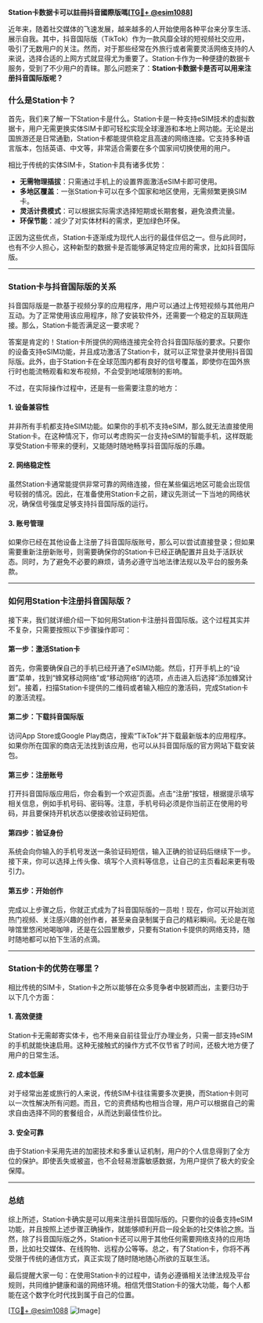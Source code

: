 **Station卡数据卡可以註冊抖音國際版嗎[[TG💪+ @esim1088](https://t.me/s/esim1088)]**

近年来，随着社交媒体的飞速发展，越来越多的人开始使用各种平台来分享生活、展示自我。其中，抖音国际版（TikTok）作为一款风靡全球的短视频社交应用，吸引了无数用户的关注。然而，对于那些经常在外旅行或者需要灵活网络支持的人来说，选择合适的上网方式就显得尤为重要了。Station卡作为一种便捷的数据卡服务，受到了不少用户的青睐。那么问题来了：**Station卡数据卡是否可以用来注册抖音国际版呢？**

### 什么是Station卡？

首先，我们来了解一下Station卡是什么。Station卡是一种支持eSIM技术的虚拟数据卡，用户无需更换实体SIM卡即可轻松实现全球漫游和本地上网功能。无论是出国旅游还是日常通勤，Station卡都能提供稳定且高速的网络连接。它支持多种语言版本，包括英语、中文等，非常适合需要在多个国家间切换使用的用户。

相比于传统的实体SIM卡，Station卡具有诸多优势：
- **无需物理插拔**：只需通过手机上的设置界面激活eSIM卡即可使用。
- **多地区覆盖**：一张Station卡可以在多个国家和地区使用，无需频繁更换SIM卡。
- **灵活计费模式**：可以根据实际需求选择短期或长期套餐，避免浪费流量。
- **环保节能**：减少了对实体材料的需求，更加绿色环保。

正因为这些优点，Station卡逐渐成为现代人出行的最佳伴侣之一。但与此同时，也有不少人担心，这种新型的数据卡是否能够满足特定应用的需求，比如抖音国际版。

---

### Station卡与抖音国际版的关系

抖音国际版是一款基于视频分享的应用程序，用户可以通过上传短视频与其他用户互动。为了正常使用该应用程序，除了安装软件外，还需要一个稳定的互联网连接。那么，Station卡能否满足这一要求呢？

答案是肯定的！Station卡所提供的网络连接完全符合抖音国际版的要求。只要你的设备支持eSIM功能，并且成功激活了Station卡，就可以正常登录并使用抖音国际版。此外，由于Station卡在全球范围内都有良好的信号覆盖，即使你在国外旅行时也能流畅观看和发布视频，不会受到地域限制的影响。

不过，在实际操作过程中，还是有一些需要注意的地方：

#### 1. 设备兼容性
并非所有手机都支持eSIM功能。如果你的手机不支持eSIM，那么就无法直接使用Station卡。在这种情况下，你可以考虑购买一台支持eSIM的智能手机，这样既能享受Station卡带来的便利，又能随时随地畅享抖音国际版的乐趣。

#### 2. 网络稳定性
虽然Station卡通常能提供非常可靠的网络连接，但在某些偏远地区可能会出现信号较弱的情况。因此，在准备使用Station卡之前，建议先测试一下当地的网络状况，确保信号强度足够支持抖音国际版的运行。

#### 3. 账号管理
如果你已经在其他设备上注册了抖音国际版账号，那么可以尝试直接登录；但如果需要重新注册新账号，则需要确保你的Station卡已经正确配置并且处于活跃状态。同时，为了避免不必要的麻烦，请务必遵守当地法律法规以及平台的服务条款。

---

### 如何用Station卡注册抖音国际版？

接下来，我们就详细介绍一下如何用Station卡注册抖音国际版。这个过程其实并不复杂，只需要按照以下步骤操作即可：

#### 第一步：激活Station卡
首先，你需要确保自己的手机已经开通了eSIM功能。然后，打开手机上的“设置”菜单，找到“蜂窝移动网络”或“移动网络”的选项，点击进入后选择“添加蜂窝计划”。接着，扫描Station卡提供的二维码或者输入相应的激活码，完成Station卡的激活流程。

#### 第二步：下载抖音国际版
访问App Store或Google Play商店，搜索“TikTok”并下载最新版本的应用程序。如果你所在国家的商店无法找到该应用，也可以从抖音国际版的官方网站下载安装包。

#### 第三步：注册账号
打开抖音国际版应用后，你会看到一个欢迎页面。点击“注册”按钮，根据提示填写相关信息，例如手机号码、密码等。注意，手机号码必须是你当前正在使用的号码，并且要保持开机状态以便接收验证码短信。

#### 第四步：验证身份
系统会向你输入的手机号发送一条验证码短信，输入正确的验证码后继续下一步。接下来，你可以选择上传头像、填写个人资料等信息，让自己的主页看起来更有吸引力。

#### 第五步：开始创作
完成以上步骤之后，你就正式成为了抖音国际版的一员啦！现在，你可以开始浏览热门视频、关注感兴趣的创作者，甚至亲自录制属于自己的精彩瞬间。无论是在咖啡馆里悠闲地喝咖啡，还是在公园里散步，只要有Station卡提供的网络支持，随时随地都可以拍下生活的点滴。

---

### Station卡的优势在哪里？

相比传统的SIM卡，Station卡之所以能够在众多竞争者中脱颖而出，主要归功于以下几个方面：

#### 1. 高效便捷
Station卡无需邮寄实体卡，也不用亲自前往营业厅办理业务，只需一部支持eSIM的手机就能快速启用。这种无接触式的操作方式不仅节省了时间，还极大地方便了用户的日常生活。

#### 2. 成本低廉
对于经常出差或旅行的人来说，传统SIM卡往往需要多次更换，而Station卡则可以一次性解决所有问题。而且，它的资费结构也相当合理，用户可以根据自己的需求自由选择不同的套餐组合，从而达到最佳性价比。

#### 3. 安全可靠
由于Station卡采用先进的加密技术和多重认证机制，用户的个人信息得到了全方位的保护。即使丢失或被盗，也不会轻易泄露敏感数据，为用户提供了极大的安全保障。

---

### 总结

综上所述，Station卡确实是可以用来注册抖音国际版的。只要你的设备支持eSIM功能，并且按照上述步骤正确操作，就能够顺利开启一段全新的社交体验之旅。当然，除了抖音国际版之外，Station卡还可以用于其他任何需要网络支持的应用场景，比如社交媒体、在线购物、远程办公等等。总之，有了Station卡，你将不再受限于传统的通信方式，真正实现了随时随地随心所欲的互联生活。

最后提醒大家一句：在使用Station卡的过程中，请务必遵循相关法律法规及平台规则，共同维护健康和谐的网络环境。相信凭借Station卡的强大功能，每个人都能在这个数字化时代找到属于自己的位置。

[[TG💪+ @esim1088](https://t.me/s/esim1088) ![Image](https://i.postimg.cc/4NQfJmqS/Snipaste-2025-05-13-00-14-12.png)]